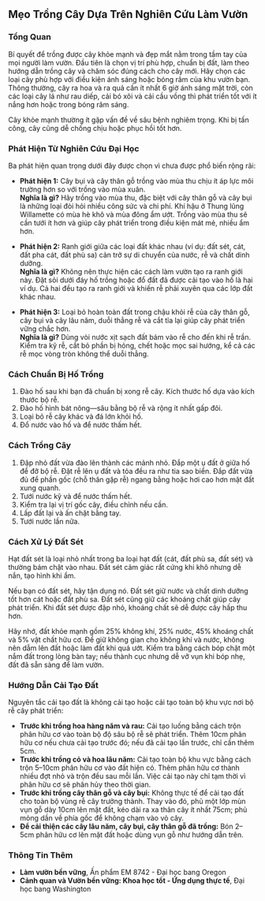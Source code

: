 ## Mẹo Trồng Cây Dựa Trên Nghiên Cứu Làm Vườn

### Tổng Quan

Bí quyết để trồng được cây khỏe mạnh và đẹp mắt nằm trong tầm tay của mọi người làm vườn. Đầu tiên là chọn vị trí phù hợp, chuẩn bị đất, làm theo hướng dẫn trồng cây và chăm sóc đúng cách cho cây mới. Hãy chọn các loại cây phù hợp với điều kiện ánh sáng hoặc bóng râm của khu vườn bạn. Thông thường, cây ra hoa và ra quả cần ít nhất 6 giờ ánh sáng mặt trời, còn các loại cây lá như rau diếp, cải bó xôi và cải cầu vồng thì phát triển tốt với ít nắng hơn hoặc trong bóng râm sáng.

Cây khỏe mạnh thường ít gặp vấn đề về sâu bệnh nghiêm trọng. Khi bị tấn công, cây cũng dễ chống chịu hoặc phục hồi tốt hơn.

### Phát Hiện Từ Nghiên Cứu Đại Học

Ba phát hiện quan trọng dưới đây được chọn vì chưa được phổ biến rộng rãi:

- **Phát hiện 1:** Cây bụi và cây thân gỗ trồng vào mùa thu chịu ít áp lực môi trường hơn so với trồng vào mùa xuân.  
  **Nghĩa là gì?** Hãy trồng vào mùa thu, đặc biệt với cây thân gỗ và cây bụi là những loại đòi hỏi nhiều công sức và chi phí. Khí hậu ở Thung lũng Willamette có mùa hè khô và mùa đông ẩm ướt. Trồng vào mùa thu sẽ cần tưới ít hơn và giúp cây phát triển trong điều kiện mát mẻ, nhiều ẩm hơn.

- **Phát hiện 2:** Ranh giới giữa các loại đất khác nhau (ví dụ: đất sét, cát, đất pha cát, đất phù sa) cản trở sự di chuyển của nước, rễ và chất dinh dưỡng.  
  **Nghĩa là gì?** Không nên thực hiện các cách làm vườn tạo ra ranh giới này. Đặt sỏi dưới đáy hố trồng hoặc đổ đất đã được cải tạo vào hố là hai ví dụ. Cả hai đều tạo ra ranh giới và khiến rễ phải xuyên qua các lớp đất khác nhau.

- **Phát hiện 3:** Loại bỏ hoàn toàn đất trong chậu khỏi rễ của cây thân gỗ, cây bụi và cây lâu năm, duỗi thẳng rễ và cắt tỉa lại giúp cây phát triển vững chắc hơn.  
  **Nghĩa là gì?** Dùng vòi nước xịt sạch đất bám vào rễ cho đến khi rễ trần. Kiểm tra kỹ rễ, cắt bỏ phần bị hỏng, chết hoặc mọc sai hướng, kể cả các rễ mọc vòng tròn không thể duỗi thẳng.

### Cách Chuẩn Bị Hố Trồng

1. Đào hố sau khi bạn đã chuẩn bị xong rễ cây. Kích thước hố dựa vào kích thước bộ rễ.
2. Đào hố hình bát nông—sâu bằng bộ rễ và rộng ít nhất gấp đôi.
3. Loại bỏ rễ cây khác và đá lớn khỏi hố.
4. Đổ nước vào hố và để nước thấm hết.

### Cách Trồng Cây

1. Đập nhỏ đất vừa đào lên thành các mảnh nhỏ. Đắp một ụ đất ở giữa hố để đỡ bộ rễ. Đặt rễ lên ụ đất và tỏa đều ra như tia sao biển. Đắp đất vừa đủ để phần gốc (chỗ thân gặp rễ) ngang bằng hoặc hơi cao hơn mặt đất xung quanh.
2. Tưới nước kỹ và để nước thấm hết.
3. Kiểm tra lại vị trí gốc cây, điều chỉnh nếu cần.
4. Lấp đất lại và ấn chặt bằng tay.
5. Tưới nước lần nữa.

### Cách Xử Lý Đất Sét

Hạt đất sét là loại nhỏ nhất trong ba loại hạt đất (cát, đất phù sa, đất sét) và thường bám chặt vào nhau. Đất sét cảm giác rất cứng khi khô nhưng dễ nắn, tạo hình khi ẩm.

Nếu bạn có đất sét, hãy tận dụng nó. Đất sét giữ nước và chất dinh dưỡng tốt hơn cát hoặc đất phù sa. Đất sét cũng giữ các khoáng chất giúp cây phát triển. Khi đất sét được đập nhỏ, khoáng chất sẽ dễ được cây hấp thu hơn.

Hãy nhớ, đất khỏe mạnh gồm 25% không khí, 25% nước, 45% khoáng chất và 5% vật chất hữu cơ. Để giữ không gian cho không khí và nước, không nên dẫm lên đất hoặc làm đất khi quá ướt. Kiểm tra bằng cách bóp chặt một nắm đất trong lòng bàn tay; nếu thành cục nhưng dễ vỡ vụn khi bóp nhẹ, đất đã sẵn sàng để làm vườn.

### Hướng Dẫn Cải Tạo Đất

Nguyên tắc cải tạo đất là không cải tạo hoặc cải tạo toàn bộ khu vực nơi bộ rễ cây phát triển:

- **Trước khi trồng hoa hàng năm và rau:** Cải tạo luống bằng cách trộn phân hữu cơ vào toàn bộ độ sâu bộ rễ sẽ phát triển. Thêm 10cm phân hữu cơ nếu chưa cải tạo trước đó; nếu đã cải tạo lần trước, chỉ cần thêm 5cm.
- **Trước khi trồng cỏ và hoa lâu năm:** Cải tạo toàn bộ khu vực bằng cách trộn 5–10cm phân hữu cơ vào đất hiện có. Thêm phân hữu cơ thành nhiều đợt nhỏ và trộn đều sau mỗi lần. Việc cải tạo này chỉ tạm thời vì phân hữu cơ sẽ phân hủy theo thời gian.
- **Trước khi trồng cây thân gỗ và cây bụi:** Không thực tế để cải tạo đất cho toàn bộ vùng rễ cây trưởng thành. Thay vào đó, phủ một lớp mùn vụn gỗ dày 10cm lên mặt đất, kéo dài ra xa thân cây ít nhất 75cm; phủ mỏng dần về phía gốc để không chạm vào vỏ cây.
- **Để cải thiện các cây lâu năm, cây bụi, cây thân gỗ đã trồng:** Bón 2–5cm phân hữu cơ lên mặt đất hoặc dùng vụn gỗ như hướng dẫn trên.

### Thông Tin Thêm

- **Làm vườn bền vững**, Ấn phẩm EM 8742 - Đại học bang Oregon  
- **Cảnh quan và Vườn bền vững: Khoa học tốt - Ứng dụng thực tế**, Đại học bang Washington
